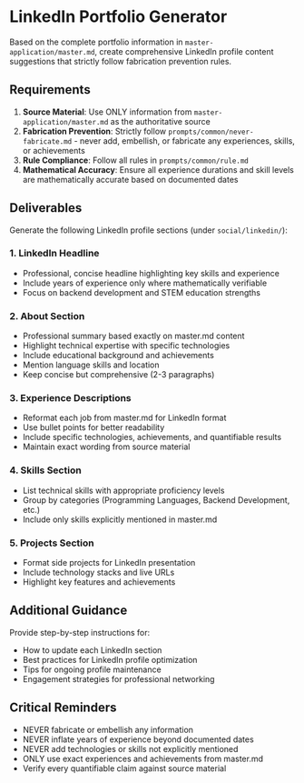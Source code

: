 # LinkedIn Portfolio Generator

Based on the complete portfolio information in `master-application/master.md`, create comprehensive LinkedIn profile content suggestions that strictly follow fabrication prevention rules.

## Requirements

1. **Source Material**: Use ONLY information from `master-application/master.md` as the authoritative source
2. **Fabrication Prevention**: Strictly follow `prompts/common/never-fabricate.md` - never add, embellish, or fabricate any experiences, skills, or achievements
3. **Rule Compliance**: Follow all rules in `prompts/common/rule.md`
4. **Mathematical Accuracy**: Ensure all experience durations and skill levels are mathematically accurate based on documented dates

## Deliverables

Generate the following LinkedIn profile sections (under `social/linkedin/`):

### 1. LinkedIn Headline
- Professional, concise headline highlighting key skills and experience
- Include years of experience only where mathematically verifiable
- Focus on backend development and STEM education strengths

### 2. About Section
- Professional summary based exactly on master.md content
- Highlight technical expertise with specific technologies
- Include educational background and achievements
- Mention language skills and location
- Keep concise but comprehensive (2-3 paragraphs)

### 3. Experience Descriptions
- Reformat each job from master.md for LinkedIn format
- Use bullet points for better readability
- Include specific technologies, achievements, and quantifiable results
- Maintain exact wording from source material

### 4. Skills Section
- List technical skills with appropriate proficiency levels
- Group by categories (Programming Languages, Backend Development, etc.)
- Include only skills explicitly mentioned in master.md

### 5. Projects Section
- Format side projects for LinkedIn presentation
- Include technology stacks and live URLs
- Highlight key features and achievements

## Additional Guidance

Provide step-by-step instructions for:
- How to update each LinkedIn section
- Best practices for LinkedIn profile optimization
- Tips for ongoing profile maintenance
- Engagement strategies for professional networking

## Critical Reminders

- NEVER fabricate or embellish any information
- NEVER inflate years of experience beyond documented dates
- NEVER add technologies or skills not explicitly mentioned
- ONLY use exact experiences and achievements from master.md
- Verify every quantifiable claim against source material